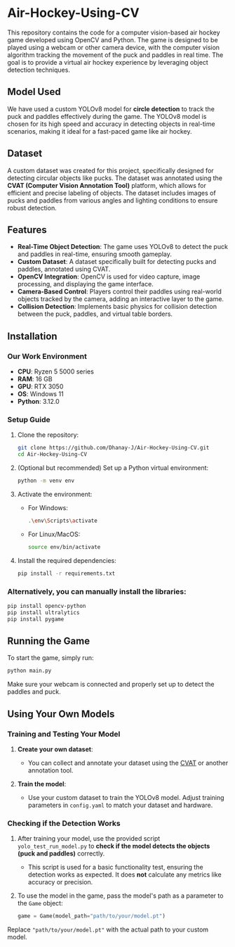 # Air-Hockey-Using-CV

This repository contains the code for a computer vision-based air hockey game developed using OpenCV and Python. The game is designed to be played using a webcam or other camera device, with the computer vision algorithm tracking the movement of the puck and paddles in real time. The goal is to provide a virtual air hockey experience by leveraging object detection techniques.

## Model Used

We have used a custom YOLOv8 model for **circle detection** to track the puck and paddles effectively during the game. The YOLOv8 model is chosen for its high speed and accuracy in detecting objects in real-time scenarios, making it ideal for a fast-paced game like air hockey.

## Dataset

A custom dataset was created for this project, specifically designed for detecting circular objects like pucks. The dataset was annotated using the **CVAT (Computer Vision Annotation Tool)** platform, which allows for efficient and precise labeling of objects. The dataset includes images of pucks and paddles from various angles and lighting conditions to ensure robust detection.

## Features

- **Real-Time Object Detection**: The game uses YOLOv8 to detect the puck and paddles in real-time, ensuring smooth gameplay.
- **Custom Dataset**: A dataset specifically built for detecting pucks and paddles, annotated using CVAT.
- **OpenCV Integration**: OpenCV is used for video capture, image processing, and displaying the game interface.
- **Camera-Based Control**: Players control their paddles using real-world objects tracked by the camera, adding an interactive layer to the game.
- **Collision Detection**: Implements basic physics for collision detection between the puck, paddles, and virtual table borders.

## Installation

### Our Work Environment

- **CPU**: Ryzen 5 5000 series
- **RAM**: 16 GB
- **GPU**: RTX 3050
- **OS**: Windows 11
- **Python**: 3.12.0

### Setup Guide

1. Clone the repository:

    ```bash
    git clone https://github.com/Dhanay-J/Air-Hockey-Using-CV.git
    cd Air-Hockey-Using-CV
    ```

2. (Optional but recommended) Set up a Python virtual environment:

    ```bash
    python -m venv env
    ```

3. Activate the environment:

    - For Windows:
    
        ```bash
        .\env\Scripts\activate
        ```

    - For Linux/MacOS:

        ```bash
        source env/bin/activate
        ```

4. Install the required dependencies:

    ```bash
    pip install -r requirements.txt
    ```

### Alternatively, you can manually install the libraries:

```bash
pip install opencv-python
pip install ultralytics
pip install pygame
```

## Running the Game

To start the game, simply run:

```bash
python main.py
```

Make sure your webcam is connected and properly set up to detect the paddles and puck.

## Using Your Own Models

### Training and Testing Your Model

1. **Create your own dataset**:
    - You can collect and annotate your dataset using the [CVAT](https://app.cvat.ai/) or another annotation tool.
   
2. **Train the model**:
    - Use your custom dataset to train the YOLOv8 model. Adjust training parameters in `config.yaml` to match your dataset and hardware.

### Checking if the Detection Works

1. After training your model, use the provided script `yolo_test_run_model.py` to **check if the model detects the objects (puck and paddles)** correctly.
   - This script is used for a basic functionality test, ensuring the detection works as expected. It does **not** calculate any metrics like accuracy or precision.

2. To use the model in the game, pass the model's path as a parameter to the `Game` object:

    ```python
    game = Game(model_path="path/to/your/model.pt")
    ```

Replace `"path/to/your/model.pt"` with the actual path to your custom model.

